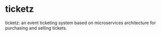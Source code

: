 # ticketz
ticketz: an event ticketing system based on microservices architecture for purchasing and selling tickets.
